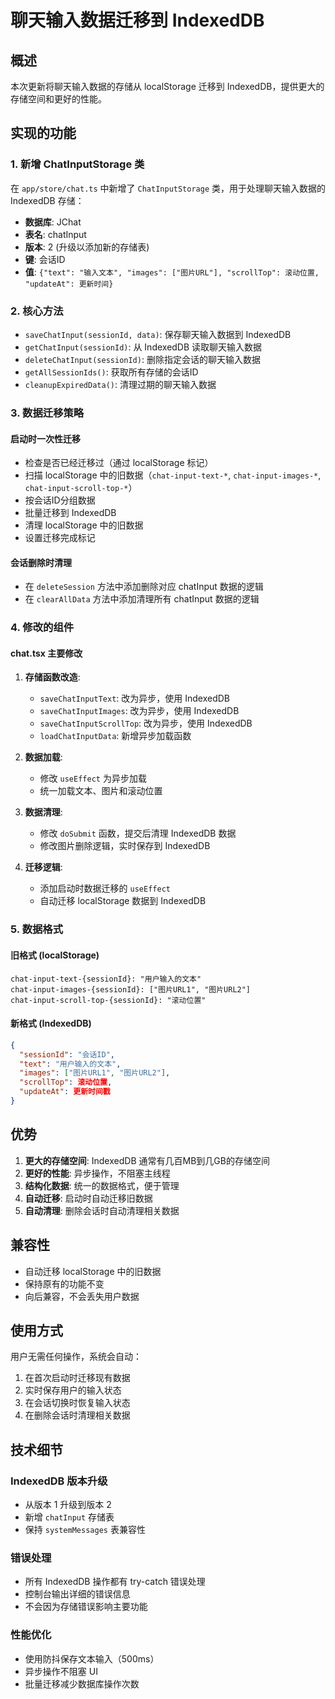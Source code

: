 # 聊天输入数据迁移到 IndexedDB

## 概述

本次更新将聊天输入数据的存储从 localStorage 迁移到 IndexedDB，提供更大的存储空间和更好的性能。

## 实现的功能

### 1. 新增 ChatInputStorage 类

在 `app/store/chat.ts` 中新增了 `ChatInputStorage` 类，用于处理聊天输入数据的 IndexedDB 存储：

- **数据库**: JChat
- **表名**: chatInput
- **版本**: 2 (升级以添加新的存储表)
- **键**: 会话ID
- **值**: `{"text": "输入文本", "images": ["图片URL"], "scrollTop": 滚动位置, "updateAt": 更新时间}`

### 2. 核心方法

- `saveChatInput(sessionId, data)`: 保存聊天输入数据到 IndexedDB
- `getChatInput(sessionId)`: 从 IndexedDB 读取聊天输入数据
- `deleteChatInput(sessionId)`: 删除指定会话的聊天输入数据
- `getAllSessionIds()`: 获取所有存储的会话ID
- `cleanupExpiredData()`: 清理过期的聊天输入数据

### 3. 数据迁移策略

#### 启动时一次性迁移

- 检查是否已经迁移过（通过 localStorage 标记）
- 扫描 localStorage 中的旧数据（`chat-input-text-*`, `chat-input-images-*`, `chat-input-scroll-top-*`）
- 按会话ID分组数据
- 批量迁移到 IndexedDB
- 清理 localStorage 中的旧数据
- 设置迁移完成标记

#### 会话删除时清理

- 在 `deleteSession` 方法中添加删除对应 chatInput 数据的逻辑
- 在 `clearAllData` 方法中添加清理所有 chatInput 数据的逻辑

### 4. 修改的组件

#### chat.tsx 主要修改

1. **存储函数改造**:

   - `saveChatInputText`: 改为异步，使用 IndexedDB
   - `saveChatInputImages`: 改为异步，使用 IndexedDB
   - `saveChatInputScrollTop`: 改为异步，使用 IndexedDB
   - `loadChatInputData`: 新增异步加载函数

2. **数据加载**:

   - 修改 `useEffect` 为异步加载
   - 统一加载文本、图片和滚动位置

3. **数据清理**:

   - 修改 `doSubmit` 函数，提交后清理 IndexedDB 数据
   - 修改图片删除逻辑，实时保存到 IndexedDB

4. **迁移逻辑**:
   - 添加启动时数据迁移的 `useEffect`
   - 自动迁移 localStorage 数据到 IndexedDB

### 5. 数据格式

#### 旧格式 (localStorage)

```
chat-input-text-{sessionId}: "用户输入的文本"
chat-input-images-{sessionId}: ["图片URL1", "图片URL2"]
chat-input-scroll-top-{sessionId}: "滚动位置"
```

#### 新格式 (IndexedDB)

```json
{
  "sessionId": "会话ID",
  "text": "用户输入的文本",
  "images": ["图片URL1", "图片URL2"],
  "scrollTop": 滚动位置,
  "updateAt": 更新时间戳
}
```

## 优势

1. **更大的存储空间**: IndexedDB 通常有几百MB到几GB的存储空间
2. **更好的性能**: 异步操作，不阻塞主线程
3. **结构化数据**: 统一的数据格式，便于管理
4. **自动迁移**: 启动时自动迁移旧数据
5. **自动清理**: 删除会话时自动清理相关数据

## 兼容性

- 自动迁移 localStorage 中的旧数据
- 保持原有的功能不变
- 向后兼容，不会丢失用户数据

## 使用方式

用户无需任何操作，系统会自动：

1. 在首次启动时迁移现有数据
2. 实时保存用户的输入状态
3. 在会话切换时恢复输入状态
4. 在删除会话时清理相关数据

## 技术细节

### IndexedDB 版本升级

- 从版本 1 升级到版本 2
- 新增 `chatInput` 存储表
- 保持 `systemMessages` 表兼容性

### 错误处理

- 所有 IndexedDB 操作都有 try-catch 错误处理
- 控制台输出详细的错误信息
- 不会因为存储错误影响主要功能

### 性能优化

- 使用防抖保存文本输入（500ms）
- 异步操作不阻塞 UI
- 批量迁移减少数据库操作次数
